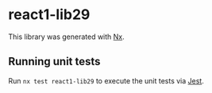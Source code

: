 # react1-lib29

This library was generated with [Nx](https://nx.dev).

## Running unit tests

Run `nx test react1-lib29` to execute the unit tests via [Jest](https://jestjs.io).

